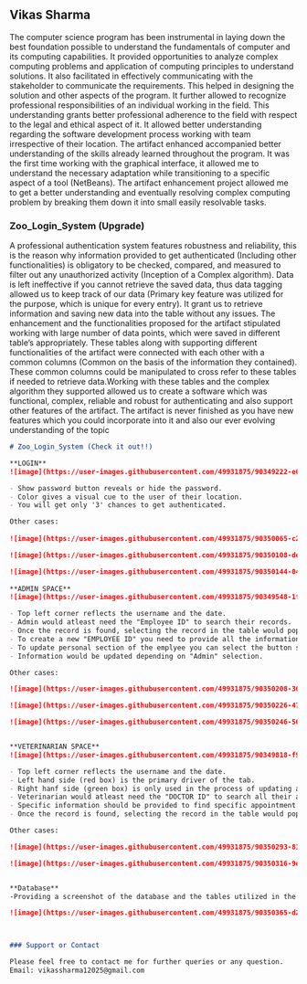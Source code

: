 ## Vikas Sharma

The computer science program has been instrumental in laying down the best foundation possible to understand the fundamentals of computer and its computing capabilities. It provided opportunities to analyze complex computing problems and application of computing principles to understand solutions. It also facilitated in effectively communicating with the stakeholder to communicate the requirements. This helped in designing the solution and other aspects of the program. It further allowed to recognize professional responsibilities of an individual working in the field. This understanding grants better professional adherence to the field with respect to the legal and ethical aspect of it. It allowed better understanding regarding the software development process working with team irrespective of their location. The artifact enhanced accompanied better understanding of the skills already learned throughout the program. It was the first time working with the graphical interface, it allowed me to understand the necessary adaptation while transitioning to a specific aspect of a tool (NetBeans). The artifact enhancement project allowed me to get a better understanding and eventually resolving complex computing problem by breaking them down it into small easily resolvable tasks. 

### Zoo_Login_System (Upgrade)

A professional authentication system features robustness and reliability, this is the reason why information provided to get authenticated (Including other functionalities) is obligatory to be checked, compared, and measured to filter out any unauthorized activity (Inception of a Complex algorithm). Data is left ineffective if you cannot retrieve the saved data, thus data tagging allowed us to keep track of our data (Primary key feature was utilized for the purpose, which is unique for every entry). It grant us to retrieve information and saving new data into the table without any issues. The enhancement and the functionalities proposed for the artifact stipulated working with large number of data points, which were saved in different table’s appropriately. These tables along with supporting different functionalities of the artifact were connected with each other with a common columns (Common on the basis of the information they contained). These common columns could be manipulated to cross refer to these tables if needed to retrieve data.Working with these tables and the complex algorithm they supported allowed us to create a software which was functional, complex, reliable and robust for authenticating and also support other features of the artifact. The artifact is never finished as you have new features which you could incorporate into it and also our ever evolving understanding of the topic


```markdown
# Zoo_Login_System (Check it out!!)

**LOGIN**
![image](https://user-images.githubusercontent.com/49931875/90349222-e6c2f100-dfed-11ea-80c1-8717c58da361.png)

- Show password button reveals or hide the password.
- Color gives a visual cue to the user of their location.
- You will get only '3' chances to get authenticated.

Other cases:
  
![image](https://user-images.githubusercontent.com/49931875/90350065-c2b4df00-dff0-11ea-916b-b2e82eb9ff95.png)

![image](https://user-images.githubusercontent.com/49931875/90350108-de1fea00-dff0-11ea-865c-7e75173e5a49.png)

![image](https://user-images.githubusercontent.com/49931875/90350144-04de2080-dff1-11ea-8fff-5558684f29da.png)
 
**ADMIN SPACE**
![image](https://user-images.githubusercontent.com/49931875/90349548-1f16ff00-dfef-11ea-901b-68c2c130bc29.png)

- Top left corner reflects the username and the date.
- Admin would atleast need the "Employee ID" to search their records.
- Once the record is found, selecting the record in the table would populate the respective textfield (For reference).
- To create a new "EMPLOYEE ID" you need to provide all the information mentioned in the form.
- To update personal section of the emplyee you can select the button shown in the specific section of the user information.
- Information would be updated depending on "Admin" selection.

Other cases:

![image](https://user-images.githubusercontent.com/49931875/90350208-36ef8280-dff1-11ea-8173-c4b6f558b814.png)

![image](https://user-images.githubusercontent.com/49931875/90350226-479ff880-dff1-11ea-83f9-bc39b87f4caa.png)

![image](https://user-images.githubusercontent.com/49931875/90350246-5686ab00-dff1-11ea-9722-54409bd2a961.png)


**VETERINARIAN SPACE**
![image](https://user-images.githubusercontent.com/49931875/90349818-f9d6c080-dfef-11ea-8762-39bea20b6149.png)

- Top left corner reflects the username and the date.
- Left hand side (red box) is the primary driver of the tab.
- Right hanf side (green box) is only used in the process of updating an appoitment only.
- Veterinarian would atleast need the "DOCTOR ID" to search all their appointments.
- Specific information should be provided to find specific appointment.
- Once the record is found, selecting the record in the table would populate the respective textfield (For reference).

Other cases:

![image](https://user-images.githubusercontent.com/49931875/90350293-8170ff00-dff1-11ea-8849-7e62fd99183b.png)

![image](https://user-images.githubusercontent.com/49931875/90350316-9ea5cd80-dff1-11ea-9fa3-0801926e59b8.png)


**Database**
-Providing a screenshot of the database and the tables utilized in the project

![image](https://user-images.githubusercontent.com/49931875/90350365-d280f300-dff1-11ea-85e7-f2e28720e1a8.png)



### Support or Contact

Please feel free to contact me for further queries or any question.
Email: vikassharma12025@gmail.com
